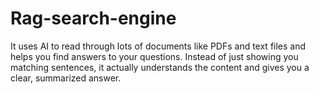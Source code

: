 # Rag-search-engine
It uses AI to read through lots of documents like PDFs and text files and helps you find answers to your questions. Instead of just showing you matching sentences, it actually understands the content and gives you a clear, summarized answer.
